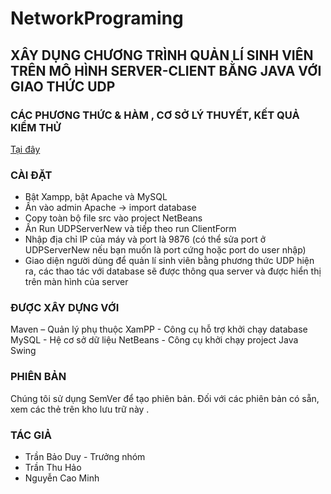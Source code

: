# NetworkPrograming

## XÂY DỤNG CHƯƠNG TRÌNH QUẢN LÍ SINH VIÊN TRÊN MÔ HÌNH SERVER-CLIENT BẰNG JAVA VỚI GIAO THỨC UDP

### CÁC PHƯƠNG THỨC & HÀM , CƠ SỞ LÝ THUYẾT, KẾT QUẢ KIỂM THỬ
[Tại đây](https://github.com/ttduyy/NetworkPrograming/blob/main/Nhom5.docx)

### CÀI ĐẶT
- Bật Xampp, bật Apache và MySQL
- Ấn vào admin Apache -> import database
- Copy toàn bộ file src vào project NetBeans
- Ấn Run UDPServerNew và tiếp theo run ClientForm
- Nhập địa chỉ IP của máy và port là 9876 (có thể sửa port ở UDPServerNew nếu bạn muốn là port cứng hoặc port do user nhập)
- Giao diện người dùng để quản lí sinh viên bằng phương thức UDP hiện ra, các thao tác với database sẽ được thông qua server và được hiển thị trên màn hình của server

### ĐƯỢC XÂY DỰNG VỚI
Maven – Quản lý phụ thuộc
XamPP - Công cụ hỗ trợ khởi chạy database
MySQL - Hệ cơ sở dữ liệu
NetBeans - Công cụ khởi chạy project Java Swing

### PHIÊN BẢN
Chúng tôi sử dụng SemVer để tạo phiên bản. Đối với các phiên bản có sẵn, xem các thẻ trên kho lưu trữ này .

### TÁC GIẢ
- Trần Bảo Duy - Trưởng nhóm
- Trần Thu Hảo
- Nguyễn Cao Minh
